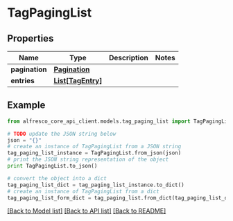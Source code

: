 # TagPagingList


## Properties
Name | Type | Description | Notes
------------ | ------------- | ------------- | -------------
**pagination** | [**Pagination**](Pagination.md) |  | 
**entries** | [**List[TagEntry]**](TagEntry.md) |  | 

## Example

```python
from alfresco_core_api_client.models.tag_paging_list import TagPagingList

# TODO update the JSON string below
json = "{}"
# create an instance of TagPagingList from a JSON string
tag_paging_list_instance = TagPagingList.from_json(json)
# print the JSON string representation of the object
print TagPagingList.to_json()

# convert the object into a dict
tag_paging_list_dict = tag_paging_list_instance.to_dict()
# create an instance of TagPagingList from a dict
tag_paging_list_form_dict = tag_paging_list.from_dict(tag_paging_list_dict)
```
[[Back to Model list]](../README.md#documentation-for-models) [[Back to API list]](../README.md#documentation-for-api-endpoints) [[Back to README]](../README.md)


